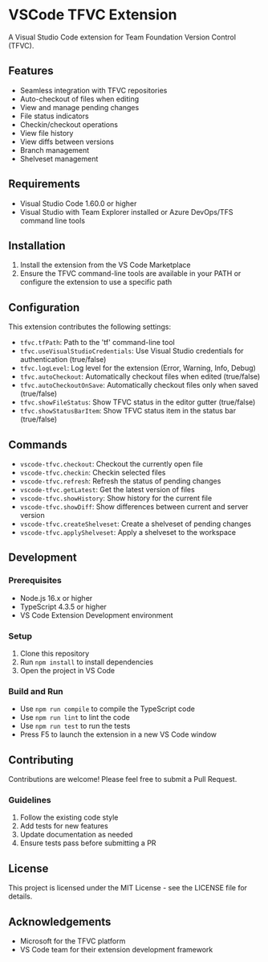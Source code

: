 # VSCode TFVC Extension

A Visual Studio Code extension for Team Foundation Version Control (TFVC).

## Features

- Seamless integration with TFVC repositories
- Auto-checkout of files when editing
- View and manage pending changes
- File status indicators
- Checkin/checkout operations
- View file history
- View diffs between versions
- Branch management
- Shelveset management

## Requirements

- Visual Studio Code 1.60.0 or higher
- Visual Studio with Team Explorer installed or Azure DevOps/TFS command line tools

## Installation

1. Install the extension from the VS Code Marketplace
2. Ensure the TFVC command-line tools are available in your PATH or configure the extension to use a specific path

## Configuration

This extension contributes the following settings:

- `tfvc.tfPath`: Path to the 'tf' command-line tool
- `tfvc.useVisualStudioCredentials`: Use Visual Studio credentials for authentication (true/false)
- `tfvc.logLevel`: Log level for the extension (Error, Warning, Info, Debug)
- `tfvc.autoCheckout`: Automatically checkout files when edited (true/false)
- `tfvc.autoCheckoutOnSave`: Automatically checkout files only when saved (true/false)
- `tfvc.showFileStatus`: Show TFVC status in the editor gutter (true/false)
- `tfvc.showStatusBarItem`: Show TFVC status item in the status bar (true/false)

## Commands

- `vscode-tfvc.checkout`: Checkout the currently open file
- `vscode-tfvc.checkin`: Checkin selected files
- `vscode-tfvc.refresh`: Refresh the status of pending changes
- `vscode-tfvc.getLatest`: Get the latest version of files
- `vscode-tfvc.showHistory`: Show history for the current file
- `vscode-tfvc.showDiff`: Show differences between current and server version
- `vscode-tfvc.createShelveset`: Create a shelveset of pending changes
- `vscode-tfvc.applyShelveset`: Apply a shelveset to the workspace

## Development

### Prerequisites

- Node.js 16.x or higher
- TypeScript 4.3.5 or higher
- VS Code Extension Development environment

### Setup

1. Clone this repository
2. Run `npm install` to install dependencies
3. Open the project in VS Code

### Build and Run

- Use `npm run compile` to compile the TypeScript code
- Use `npm run lint` to lint the code
- Use `npm run test` to run the tests
- Press F5 to launch the extension in a new VS Code window

## Contributing

Contributions are welcome! Please feel free to submit a Pull Request.

### Guidelines

1. Follow the existing code style
2. Add tests for new features
3. Update documentation as needed
4. Ensure tests pass before submitting a PR

## License

This project is licensed under the MIT License - see the LICENSE file for details.

## Acknowledgements

- Microsoft for the TFVC platform
- VS Code team for their extension development framework 